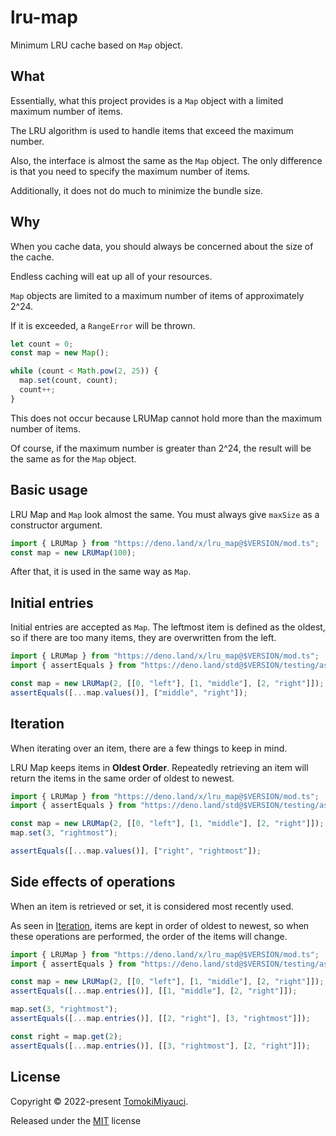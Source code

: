 # lru-map

Minimum LRU cache based on `Map` object.

## What

Essentially, what this project provides is a `Map` object with a limited maximum
number of items.

The LRU algorithm is used to handle items that exceed the maximum number.

Also, the interface is almost the same as the `Map` object. The only difference
is that you need to specify the maximum number of items.

Additionally, it does not do much to minimize the bundle size.

## Why

When you cache data, you should always be concerned about the size of the cache.

Endless caching will eat up all of your resources.

`Map` objects are limited to a maximum number of items of approximately 2^24.

If it is exceeded, a `RangeError` will be thrown.

```ts
let count = 0;
const map = new Map();

while (count < Math.pow(2, 25)) {
  map.set(count, count);
  count++;
}
```

This does not occur because LRUMap cannot hold more than the maximum number of
items.

Of course, if the maximum number is greater than 2^24, the result will be the
same as for the `Map` object.

## Basic usage

LRU Map and `Map` look almost the same. You must always give `maxSize` as a
constructor argument.

```ts
import { LRUMap } from "https://deno.land/x/lru_map@$VERSION/mod.ts";
const map = new LRUMap(100);
```

After that, it is used in the same way as `Map`.

## Initial entries

Initial entries are accepted as `Map`. The leftmost item is defined as the
oldest, so if there are too many items, they are overwritten from the left.

```ts
import { LRUMap } from "https://deno.land/x/lru_map@$VERSION/mod.ts";
import { assertEquals } from "https://deno.land/std@$VERSION/testing/asserts.ts";

const map = new LRUMap(2, [[0, "left"], [1, "middle"], [2, "right"]]);
assertEquals([...map.values()], ["middle", "right"]);
```

## Iteration

When iterating over an item, there are a few things to keep in mind.

LRU Map keeps items in **Oldest Order**. Repeatedly retrieving an item will
return the items in the same order of oldest to newest.

```ts
import { LRUMap } from "https://deno.land/x/lru_map@$VERSION/mod.ts";
import { assertEquals } from "https://deno.land/std@$VERSION/testing/asserts.ts";

const map = new LRUMap(2, [[0, "left"], [1, "middle"], [2, "right"]]);
map.set(3, "rightmost");

assertEquals([...map.values()], ["right", "rightmost"]);
```

## Side effects of operations

When an item is retrieved or set, it is considered most recently used.

As seen in [Iteration](#iteration), items are kept in order of oldest to newest,
so when these operations are performed, the order of the items will change.

```ts
import { LRUMap } from "https://deno.land/x/lru_map@$VERSION/mod.ts";
import { assertEquals } from "https://deno.land/std@$VERSION/testing/asserts.ts";

const map = new LRUMap(2, [[0, "left"], [1, "middle"], [2, "right"]]);
assertEquals([...map.entries()], [[1, "middle"], [2, "right"]]);

map.set(3, "rightmost");
assertEquals([...map.entries()], [[2, "right"], [3, "rightmost"]]);

const right = map.get(2);
assertEquals([...map.entries()], [[3, "rightmost"], [2, "right"]]);
```

## License

Copyright © 2022-present [TomokiMiyauci](https://github.com/TomokiMiyauci).

Released under the [MIT](./LICENSE) license
